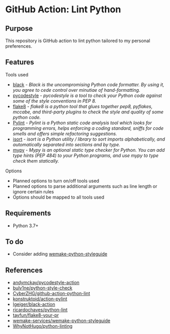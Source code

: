 # GitHub Action: Lint Python

## Purpose

This repository is GitHub action to lint python tailored to my personal preferences.

## Features

Tools used

- [black](https://github.com/psf/black) - *Black is the uncompromising Python code formatter. By using it, you agree to cede control over minutiae of hand-formatting.*
- [pycodestyle](https://github.com/PyCQA/pycodestyle) - *pycodestyle is a tool to check your Python code against some of the style conventions in PEP 8.*
- [flake8](https://gitlab.com/pycqa/flake8) - *flake8 is a python tool that glues together pep8, pyflakes, mccabe, and third-party plugins to check the style and quality of some python code.*
- [Pylint](https://github.com/PyCQA/pylint/) - *Pylint is a Python static code analysis tool which looks for programming errors, helps enforcing a coding standard, sniffs for code smells and offers simple refactoring suggestions.*
- [isort](https://github.com/timothycrosley/isort) - *isort is a Python utility / library to sort imports alphabetically, and automatically separated into sections and by type.*
- [mypy](https://github.com/python/mypy) - *Mypy is an optional static type checker for Python. You can add type hints (PEP 484) to your Python programs, and use mypy to type check them statically.*


Options

- Planned options to turn on/off tools used
- Planned options to parse additional arguments such as line length or ignore certain rules
- Options should be mapped to all tools used

## Requirements

- Python 3.7+

## To do

- Consider adding [wemake-python-styleguide](https://github.com/wemake-services/wemake-python-styleguide)

## References

- [andymckay/pycodestyle-action](https://github.com/andymckay/pycodestyle-action)
- [bulv1ne/python-style-check](https://github.com/bulv1ne/python-style-check)
- [CyberZHG/github-action-python-lint](https://github.com/CyberZHG/github-action-python-lint)
- [konstruktoid/action-pylint](https://github.com/konstruktoid/action-pylint)
- [lgeiger/black-action](https://github.com/lgeiger/black-action)
- [ricardochaves/python-lint](https://github.com/ricardochaves/python-lint)
- [tayfun/flake8-your-pr](https://github.com/tayfun/flake8-your-pr)
- [wemake-services/wemake-python-styleguide](https://github.com/wemake-services/wemake-python-styleguide)
- [WhyNotHugo/python-linting](https://github.com/WhyNotHugo/python-linting)
